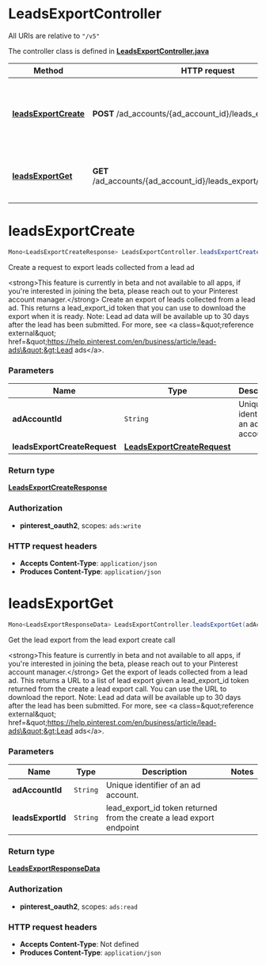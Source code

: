 # LeadsExportController

All URIs are relative to `"/v5"`

The controller class is defined in **[LeadsExportController.java](../../src/main/java/org/openapitools/controller/LeadsExportController.java)**

Method | HTTP request | Description
------------- | ------------- | -------------
[**leadsExportCreate**](#leadsExportCreate) | **POST** /ad_accounts/{ad_account_id}/leads_export | Create a request to export leads collected from a lead ad
[**leadsExportGet**](#leadsExportGet) | **GET** /ad_accounts/{ad_account_id}/leads_export/{leads_export_id} | Get the lead export from the lead export create call

<a id="leadsExportCreate"></a>
# **leadsExportCreate**
```java
Mono<LeadsExportCreateResponse> LeadsExportController.leadsExportCreate(adAccountIdleadsExportCreateRequest)
```

Create a request to export leads collected from a lead ad

&lt;strong&gt;This feature is currently in beta and not available to all apps, if you&#39;re interested in joining the beta, please reach out to your Pinterest account manager.&lt;/strong&gt;  Create an export of leads collected from a lead ad. This returns a lead_export_id  token that you can use to download the export when it is ready.  Note: Lead ad data will be available up to 30 days after the lead has been submitted.  For more, see &lt;a class&#x3D;\&quot;reference external\&quot; href&#x3D;\&quot;https://help.pinterest.com/en/business/article/lead-ads\&quot;&gt;Lead ads&lt;/a&gt;.

### Parameters
Name | Type | Description  | Notes
------------- | ------------- | ------------- | -------------
**adAccountId** | `String` | Unique identifier of an ad account. |
**leadsExportCreateRequest** | [**LeadsExportCreateRequest**](../../docs/models/LeadsExportCreateRequest.md) |  |

### Return type
[**LeadsExportCreateResponse**](../../docs/models/LeadsExportCreateResponse.md)

### Authorization
* **pinterest_oauth2**, scopes: `ads:write`

### HTTP request headers
 - **Accepts Content-Type**: `application/json`
 - **Produces Content-Type**: `application/json`

<a id="leadsExportGet"></a>
# **leadsExportGet**
```java
Mono<LeadsExportResponseData> LeadsExportController.leadsExportGet(adAccountIdleadsExportId)
```

Get the lead export from the lead export create call

&lt;strong&gt;This feature is currently in beta and not available to all apps, if you&#39;re interested in joining the beta, please reach out to your Pinterest account manager.&lt;/strong&gt;  Get the export of leads collected from a lead ad. This returns a URL to a list of lead export given a lead_export_id token returned from the create a lead export call. You can use the URL to download the report.  Note: Lead ad data will be available up to 30 days after the lead has been submitted.  For more, see &lt;a class&#x3D;\&quot;reference external\&quot; href&#x3D;\&quot;https://help.pinterest.com/en/business/article/lead-ads\&quot;&gt;Lead ads&lt;/a&gt;.

### Parameters
Name | Type | Description  | Notes
------------- | ------------- | ------------- | -------------
**adAccountId** | `String` | Unique identifier of an ad account. |
**leadsExportId** | `String` | lead_export_id token returned from the create a lead export endpoint |

### Return type
[**LeadsExportResponseData**](../../docs/models/LeadsExportResponseData.md)

### Authorization
* **pinterest_oauth2**, scopes: `ads:read`

### HTTP request headers
 - **Accepts Content-Type**: Not defined
 - **Produces Content-Type**: `application/json`

